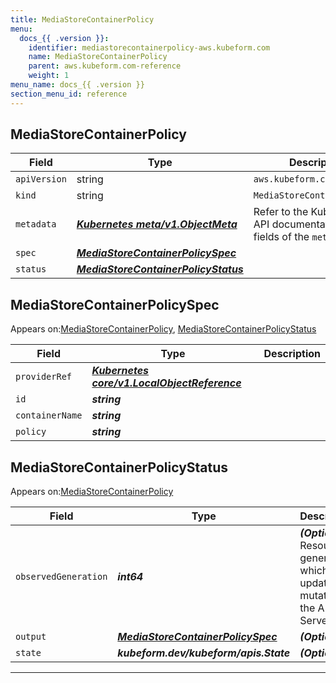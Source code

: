 ```yaml
---
title: MediaStoreContainerPolicy
menu:
  docs_{{ .version }}:
    identifier: mediastorecontainerpolicy-aws.kubeform.com
    name: MediaStoreContainerPolicy
    parent: aws.kubeform.com-reference
    weight: 1
menu_name: docs_{{ .version }}
section_menu_id: reference
---
```


## MediaStoreContainerPolicy
| Field | Type | Description |
| ------ | ----- | ----------- |
| `apiVersion` | string | `aws.kubeform.com/v1alpha1` |
|    `kind` | string | `MediaStoreContainerPolicy` |
| `metadata` | ***[Kubernetes meta/v1.ObjectMeta](https://kubernetes.io/docs/reference/generated/kubernetes-api/v1.13/#objectmeta-v1-meta)***|Refer to the Kubernetes API documentation for the fields of the `metadata` field.|
| `spec` | ***[MediaStoreContainerPolicySpec](#mediastorecontainerpolicyspec)***||
| `status` | ***[MediaStoreContainerPolicyStatus](#mediastorecontainerpolicystatus)***||
## MediaStoreContainerPolicySpec

Appears on:[MediaStoreContainerPolicy](#mediastorecontainerpolicy), [MediaStoreContainerPolicyStatus](#mediastorecontainerpolicystatus)

| Field | Type | Description |
| ------ | ----- | ----------- |
| `providerRef` | ***[Kubernetes core/v1.LocalObjectReference](https://kubernetes.io/docs/reference/generated/kubernetes-api/v1.13/#localobjectreference-v1-core)***||
| `id` | ***string***||
| `containerName` | ***string***||
| `policy` | ***string***||
## MediaStoreContainerPolicyStatus

Appears on:[MediaStoreContainerPolicy](#mediastorecontainerpolicy)

| Field | Type | Description |
| ------ | ----- | ----------- |
| `observedGeneration` | ***int64***| ***(Optional)*** Resource generation, which is updated on mutation by the API Server.|
| `output` | ***[MediaStoreContainerPolicySpec](#mediastorecontainerpolicyspec)***| ***(Optional)*** |
| `state` | ***kubeform.dev/kubeform/apis.State***| ***(Optional)*** |
---
